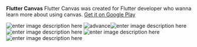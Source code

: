 **Flutter Canvas**
Flutter Canvas was created for Flutter developer who wanna learn more about using canvas.
[Get it on Google Play](https://play.google.com/store/apps/details?id=com.kampuchdev.fluttercanvas)

![enter image description here](https://lh3.googleusercontent.com/smszTia3wo7D7TrcViB-hWKzyrlf7R1X-xohk0uPCv258a0v-9prx2tr41dFmXZgpjTLJ3VERBgvXDOs-nIge0056TqvtQepN48B89X9WfaV4ISY6VZyFeH1UblMYXQYojjAo77JDgHlspNGhjcnI3aHlCHEnnuD9E0b7b9y6bx5UnL4lENiic1CjwurmTFxjFe8f_zRv5edAK6FoSqX_b5CI_iy30IoQjeo6IO_sxEXipEGLdCbhMzisc0oBm6z3Ax3PFhsTQNQhnJpVOUZX_Q5wdc4pof3IARiRojaFifEd4QLekYZmj-kFJ5W7ra2qDojF1aDQITbxGYyhyXIubwVAkDB76ytgabQEsXWBPly5ZRwHUE6a6Sc5FTz67KOWY96bo9M3Zw-t-xc7Z_POjegki9AFv6m8AwXibg0pri_TCHZTlMyY5gikeTyNB6VUvu8AL_qDWOq_EuYszlYpQRPiQe0APnJ5n6i_eqkhjkweXQVn51jiJa3Q6JpwkvmVNRh3PWkDlB5LxURO6Ao81kycZJTKrArJrLmcY0vFVGLjvt3Ba8Sg7QJY0oz-Du6vbImDLDWen0J8J0GnkprtbPaQoC9A9XePSvwZXtEfbrWpkukIei-R_RQhm_5CjJkbPvGfS7YFsAIM_EiWilAQ_7uPzI2pcUjF5i02t_9NdarmUjPcSLvIxCZDz0=w1432-h1846-no?authuser=0)
![advance](https://lh3.googleusercontent.com/cTdjQMjB-YLAVRg_2WaYXlDgiRMi7ZjZuuCSdjeT3cKqf3Gm_P28jeyPT-zi6IvZ0oLq9MBv0yg4i8qQhtlDbYyfq8bA2sMlj1LW698587WdGKnrrJsr3-OncR8AvYF3jEzyrIsqwOE2STpPdCCjB9KpSe5CbQOlUrLJG9ztSzKcOygozuVSQFKhDst700DIPDXe3R8DkeY7ZH9Hq_dXbNn4h3VOr-CxpzYYtrRCpoD4p4pu5zNEO1JUEvWqNlo4HVHmcK55YeJgmES6MeiulWe0PE3ey2d2GzphkVEn_avn3FC5kn4xdpZgLoRJNw3CTdPCzxEZwy9BC5WH82IxAdR7_IzhNvMSIF7xrht2brqhMqRQucolAadyNnNQuz7xbGtOYkSk7ijShocfZbXnuR24tzMJx1ZQ1DHacB4Fw5UHYq2jpGh6f_yS8HewS_ltDpyXw-YJCKDgEwdrX95jpjIQ1l2YapSDS2jR3XJjsANisIx_ktghHTPTur4UNUKU3DoF6mNfom-dPlyR3s41eyYslu1WU7qj9oPFDbxSpJa_hOv6BJC5_UWrHM_bqer5hhME9cyD3zSyt3kuugSsEJhZFFPMGxVr2nri0txtpsMMZczYKzI9UKwxtdpCJjbPEcE-gUhbKOuo5MAEXRRy4CxkjZ_izfeNBzUI1Gbw5Rku2WwAXHIuPy6m5rY=w1500-h1936-no?authuser=0)![enter image description here](https://lh3.googleusercontent.com/jDY30oQCIYfe6vO_s1rLsEIed5tN1QASKfBFMz3SihiGaJ9p__AxpSUsVbTyZV09DONfNzGeW2UKQnLx2EzqxRLuVuxA4lzMdimHcfpnTz7eL3qUuaH3u9imD-ukUu8VLsD18_K3Qp2SmctGYsPwrrLonp9_fS6Fh_60gWo-oK_ysMvda4wwhhqnyV3TlG1kfnjkjMW8dGgOG5ZAeZQN9oRwFR-Hjw1-QPYjzBlg-52x7tV76l4HgXpizLZg_cpEohEa9qY2I1o5IGlZE_RNlZyUSOUOWSJ0TuDH20tRMCMdWrC_lv15O0ggvTjzfBUhKqcLTV5ttm1s1OY7IVXDLLY1TcDcTrxUD_K6tuAzxNHY2a9Gs33HZQ3ADmv_VekZ0ypPglf9NiYeDVDOFFhRqU2p9kK0rIJbg-bM4-szPg3uvD3MVxcCEFQYURc7usgpcJtTJk6o1N3i1ZZOH6h6k75jJslgROiWFXFwLtHOiEQd5-WkMxXMIrk7_hJ5FPYWJ10WEmlPZdABDnCLvBHqj6CJa-oITwRyuclkMj84Oncm5x_2f4sZcQHFLxkwqAoZOpsbNT5s02gCFS0l5dWeIckXn0n0GV24E1qyLAVJfXmtNcHVs08_9xbeMBhvJYAbW6e4hJlvS239hjc7LAdmARVdjJ61lwwzggpW8xcCTj0IKOqY0sqOWy7tdq8=w1500-h1936-no?authuser=0)
![enter image description here](https://lh3.googleusercontent.com/lG5yHSWetgWsCjdAOLgZa7VPrToZbNq7RJk0ZBK4vHxtOs2PKZRPyGWbh4_N0KsuOzfTsl9F8cdt_AX0-wzEgKRh1Zsb_ua_E1J_q83qI4AY2unolNEH90AzcwvivWi0WXjKU6tqAfP4SkSk-QtjoRQjNzJdhuXrHgCGswOfxwHTFmpqYUFVLf_pbmnh5-gD_qVmLvJwMhohxfjgouTHuT4aGTwBIrPmL2UI3AZrEMpwnNjs2cA2cYBDMTPJJX1snGBuyEamEl7338fApGmBUJ4B2CeSkHQnXY165q_iyAz4Oy3V-odEvmqoyly6pmU93h7gE8NopNxH4fppoPwtUE6TX585j-zz6y_y_zhdr0ggEtr1jIbkrYCtHnxR1-wIzS9VxXHrWtMdF0CzOSYAR3DWSmsKrI4GGio9Pnog3YZiPiFSa1hGV3DZ6Xwb86UoTFMCRE9cdc05R7jcrxhT6vrD2ak6koLqEtA9o7dgOZNv1K1UczjDeoVJtD1D5A8rMBZxFKDkMdv_89zG7CuE_7CitQYKS195stqTCWdwPX4JInuFRlEKevrWzY30BLZshW2hrt5LhIzck0n430Uz_nK4XD0ATpJpMn0GxjIvPfS8Zl6OOL3jD0x0ER84oMLtqC5I4LG9-cJpSoUxA2z-yg5G_xPNNIf28w5PL4xZ3kt_UzdRDwVRIqv57YQ=w1500-h1936-no?authuser=0)
![enter image description here](https://lh3.googleusercontent.com/AmUNrxikx6ZIpsgMbOlmZ2OrmVMFkGM5zAq_p1rmvT5W-NEEckg45yZHtLnseiGJZKicCZjsqcfZeQhoNFtTmk5wXZKdVz3Tv0ysYNXl-GqyeHWdrl_J2z8swwg2EwNiwjW37sdQeSEiapC-BGGHM8M0v1brIarTCUNZLYEBTTamhVURHtcX0AMB0p7GieYGoZ1RzLehe87zNmC6s_ED0ZNx1jAYFfbjgHuN3ce27FbujwI2bbGPjc-7VdfaYgQ2YhzdEOj1lpleSbun2ltnXqoGfTEFr5N2vGeuQhUz9yRdF6KLCy18Vli4yZntZTR0Jt1AvGFG1ySl7_l30Dq9c0c6wLGP_ju4KlUHlvcEegC3KurxXuBkUjZQS1oUWMn1DGb04K_9ec2FBKuiknqrs18kEqmmf4AfRMiuPHmJYrclFoBB9sC5Oa4DklvQImEKDFEXRmvrCogtoIH59cNAOOCC4zXq4004bcHZoYXXzxu9LunGjDwF0rVWYqqI-YCUWkE1i9xzVezvkqXWAol3n_9Qy9EVv7Va-3H5E7bzvaNTRg2sjwVwpzT-tsHR8mKGgQfzfHdOTjOf1ZN8YiaAF220Tf0LSAqS667OxJtjhXt2esD7PgT4PgTeGu9K5abJUFh3ezj8mAjzO7N2jqhk4cyWleILmcLQvMiZiH0jUi-xhw80rWMqXcD43lg=w1500-h1936-no?authuser=0)
![enter image description here](https://lh3.googleusercontent.com/DiqqsGLWyJe2msMcEYBc4UchDNsWEE9KCFe_8ilv4t4mOf0YPVz7bk2180U5vNcaDqx06C_adxBFdCixwh8VEo5SAmZrdoN26aiAzf-pEZiuTvA4U352h1rApZjWKjiyO8gIxVhLJNF82Hu6XN6O__Cx3m1BS_GgHxg4oII_pQc_rWO8tOReeDvTFZCFN7TLvMWufQupXFFAED5tRkhY-OI4lMk7G_GIjTe_iCkyrvP4pzqisilNnoCvGKX8-69yTs9sj8xS5OKqLwP8hMrQXFU2os-xNpEXu9oFCElhhA_H-ZWUhgC3t3weImrJ42KZT1qTm8TsHDkCsbDu_Rz5rXXV9KABdSIr6RB9vqJCYZz9c3if141A_GeythbBvI1YZrQJzsuSIdYruOH7HcSwuDkoGmo0dy28CGITQFaRIg6gCrfAGzvBGsLT7CCYDWL7SDU3PFIdnSISV3S7nwIOhQjIWtWSS2EWg_axy0x_7Cf3nlbLfFYOjrqoYmYRD8m3ewAJYWp-OeDRh0q9ZrwtFX3cIN408cSIWZmk9LMQFItZPlzkccOZvnN0Emw_gh23umUKFkGIy3xg5LSsCpGk_ii_oL4oIzUWuJbuyVq0CZQ4bgJ_gI2F1urGuAhgrSTP7cWX3OaYf_dtJKSZ_-_MyY-uzax82cAGcZriYKUZURK1NEK-gfpK0d6mkSo=w1500-h1936-no?authuser=0)
